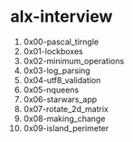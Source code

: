 # alx-interview
1. 0x00-pascal_tirngle
2. 0x01-lockboxes
3. 0x02-minimum_operations
4. 0x03-log_parsing
5. 0x04-utf8_validation
6. 0x05-nqueens
7. 0x06-starwars_app
8. 0x07-rotate_2d_matrix
9. 0x08-making_change
10. 0x09-island_perimeter
